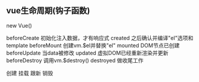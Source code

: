## vue生命周期(钩子函数)
new Vue()

beforeCreate  初始化注入数据，才有响应式
created   之后确认并编译"el"选项和template
beforeMount   创建vm.$el并替换"el"
mounted   DOM节点已创建
beforeUpdate    当data被修改
updated   虚拟DOM已经重新渲染并更新
beforeDestroy   调用vm.$destroy()
destroyed   做收尾工作


创建
挂载
跟新
销毁